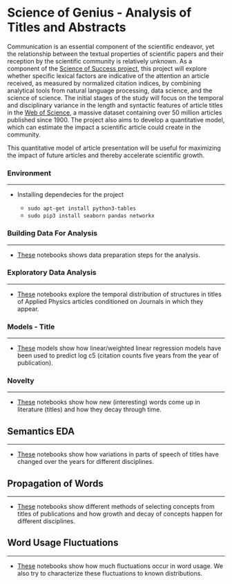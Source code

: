 # Science of Genius - Analysis of Titles and Abstracts


Communication is an essential component of the scientific endeavor, yet the relationship between the textual properties of scientific papers and their reception by the scientific community is relatively unknown. As a component of the [Science of Success project](https://www.barabasilab.com/publications/quantifying-the-evolution-of-individual-scientific-impact), this project will explore whether specific lexical factors are indicative of the attention an article received, as measured by normalized citation indices, by combining analytical tools from natural language processing, data science, and the science of science.
The initial stages of the study will focus on the temporal and disciplinary variance in the length and syntactic features of article titles in the [Web of Science](https://en.wikipedia.org/wiki/Web_of_Science), a massive dataset containing over 50 million articles published since 1900. The project also aims to develop a quantitative model, which can estimate the impact a scientific article could create in the community.

This quantitative model of article presentation will be useful for maximizing the impact of future articles and thereby accelerate scientific growth.


### Environment
---
- Installing dependecies for the project

  * `sudo apt-get install python3-tables`
  * `sudo pip3 install seaborn pandas networkx`

### Building Data For Analysis
---
- [These](https://github.com/srjit/science-of-genius-title-impact/tree/master/src/1.%20Build%20Data%20for%20Analysis) notebooks shows data preparation steps for the analysis.

### Exploratory Data Analysis
---
- [These](https://github.com/srjit/science-of-genius-title-impact/tree/master/src/2.%20Explore%20Data%20-%20Title%20Length%20Analysis) notebooks explore the temporal distribution of structures in titles of Applied Physics articles conditioned on Journals in which they appear.

### Models - Title
---
- [These](https://github.com/srjit/science-of-genius-title-impact/tree/master/src/3.%20Title%20Length%20-%20Citation%20Counts%20:%20Curve%20Fitting) models show how linear/weighted linear regression models have been used to predict log c5 (citation counts five years from the year of publication).

### Novelty
---
- [These](https://github.com/srjit/science-of-genius-title-impact/tree/master/src/4.%20Word%20Overlap%20with%20Previous%20N%20Years)
  notebooks show how new (interesting) words come up in literature (titles) and how they decay
  through time.
  
## Semantics EDA
---
- [These](https://github.com/srjit/science-of-genius-title-impact/tree/master/src/5.%20Variations%20in%20Parts%20of%20Speech%20-%20Impact%20on%20Citations)
  notebooks show how variations in parts of speech of titles have changed over the years for different disciplines.


## Propagation of Words
---
- [These](https://github.com/srjit/science-of-genius-title-impact/tree/master/src/6.%20Propagation%20of%20words%20-%20Growth%20and%20Decay)
  notebooks show different methods of selecting concepts from titles of publications and how growth
  and decay of concepts happen for different disciplines.
  
## Word Usage Fluctuations
---
- [These](https://github.com/srjit/science-of-genius-title-impact/tree/master/src/7.%20Temporal%20Word%20Variations)
  notebooks show how much fluctuations occur in word usage. We also try to characterize these
  fluctuations to known distributions. 






